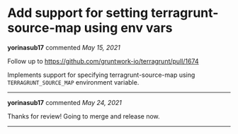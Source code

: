 # Add support for setting terragrunt-source-map using env vars

**yorinasub17** commented *May 15, 2021*

Follow up to https://github.com/gruntwork-io/terragrunt/pull/1674

Implements support for specifying terragrunt-source-map using `TERRAGRUNT_SOURCE_MAP` environment variable.
<br />
***


**yorinasub17** commented *May 24, 2021*

Thanks for review! Going to merge and release now.
***

